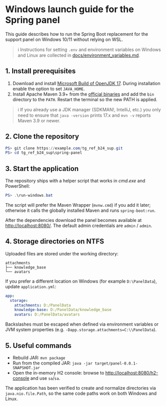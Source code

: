 # Windows launch guide for the Spring panel

This guide describes how to run the Spring Boot replacement for the support panel on Windows 10/11 without relying on WSL.

> ℹ️  Instructions for setting `.env` and environment variables on Windows and Linux are collected in [docs/environment_variables.md](environment_variables.md).

## 1. Install prerequisites
1. Download and install [Microsoft Build of OpenJDK 17](https://learn.microsoft.com/java/openjdk/download#openjdk-17). During installation enable the option to set `JAVA_HOME`.
2. Install Apache Maven 3.9+ from the [official binaries](https://maven.apache.org/download.cgi) and add the `bin` directory to the `PATH`. Restart the terminal so the new PATH is applied.

> ℹ️  If you already use a JDK manager (SDKMAN!, IntelliJ, etc.) you only need to ensure that `java -version` prints 17.x and `mvn -v` reports Maven 3.9 or newer.

## 2. Clone the repository
```powershell
PS> git clone https://example.com/tg_ref_b24_sup.git
PS> cd tg_ref_b24_sup\spring-panel
```

## 3. Start the application
The repository ships with a helper script that works in *cmd.exe* and PowerShell:
```powershell
PS> .\run-windows.bat
```

The script will prefer the Maven Wrapper (`mvnw.cmd`) if you add it later; otherwise it calls the globally installed Maven and runs `spring-boot:run`.

After the dependencies download the panel becomes available at <http://localhost:8080/>. The default admin credentials are `admin` / `admin`.

## 4. Storage directories on NTFS
Uploaded files are stored under the working directory:

```
attachments
├── knowledge_base
└── avatars
```

If you prefer a different location on Windows (for example `D:\PanelData`), update `application.yml`:

```yaml
app:
  storage:
    attachments: D:/PanelData
    knowledge-base: D:/PanelData/knowledge_base
    avatars: D:/PanelData/avatars
```

Backslashes must be escaped when defined via environment variables or JVM system properties (e.g. `-Dapp.storage.attachments=C:\\PanelData`).

## 5. Useful commands
- Rebuild JAR: `mvn package`
- Run from the compiled JAR: `java -jar target/panel-0.0.1-SNAPSHOT.jar`
- Open the in-memory H2 console: browse to <http://localhost:8080/h2-console> and use `sa`/`sa`.

The application has been verified to create and normalize directories via `java.nio.file.Path`, so the same code paths work on both Windows and Linux.
